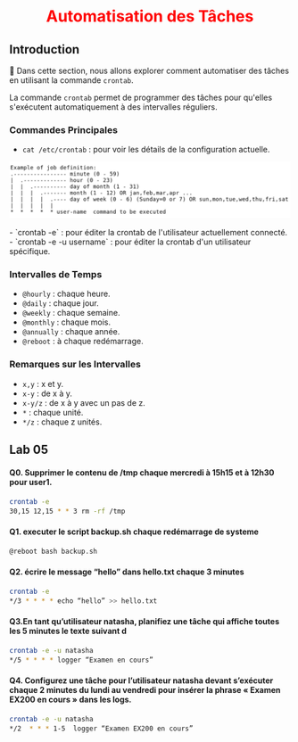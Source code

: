 <h1 align="center" style="color: red;">Automatisation des Tâches</h1>

## Introduction
👋 Dans cette section, nous allons explorer comment automatiser des tâches en utilisant la commande `crontab`.


La commande `crontab` permet de programmer des tâches pour qu'elles s'exécutent automatiquement à des intervalles réguliers.

### Commandes Principales
- `cat /etc/crontab` : pour voir les détails de la configuration actuelle.
<p align="center">
  <img src="images/Capture.JPG" alt="cap" style="width: 800px;"/>
</p>
- `crontab -e` : pour éditer la crontab de l'utilisateur actuellement connecté.  
- `crontab -e -u username` : pour éditer la crontab d'un utilisateur spécifique.  

### Intervalles de Temps
- `@hourly` : chaque heure.
- `@daily` : chaque jour.
- `@weekly` : chaque semaine.
- `@monthly` : chaque mois.
- `@annually` : chaque année.
- `@reboot` : à chaque redémarrage.

### Remarques sur les Intervalles
- `x,y` : x et y.
- `x-y` : de x à y.
- `x-y/z` : de x à y avec un pas de z.
- `*` : chaque unité.
- `*/z` : chaque z unités.

## Lab 05
#### Q0. Supprimer le contenu de /tmp chaque mercredi à 15h15 et à 12h30 pour user1.

```bash
crontab -e
30,15 12,15 * * 3 rm -rf /tmp
```

#### Q1. executer le script backup.sh chaque redémarrage de systeme  

```bash
@reboot bash backup.sh
```
#### Q2. écrire le message “hello” dans hello.txt chaque 3 minutes  

```bash
crontab -e
*/3 * * * * echo “hello” >> hello.txt
```
#### Q3.En tant qu’utilisateur natasha, planifiez une tâche qui affiche toutes les 5 minutes le texte suivant d
```bash
crontab -e -u natasha
*/5 * * * * logger “Examen en cours”
```

#### Q4. Configurez une tâche pour l’utilisateur natasha devant s’exécuter chaque 2 minutes du lundi au vendredi pour insérer la phrase « Examen EX200 en cours » dans les logs.  

```bash
crontab -e -u natasha
*/2  * * * 1-5  logger “Examen EX200 en cours”
```


